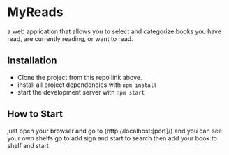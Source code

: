 # MyReads
 a web application that allows you to select and categorize books you have read, are currently reading, or want to read.

## Installation
* Clone the project from this repo link above.
* install all project dependencies with `npm install`
* start the development server with `npm start`

## How to Start
just open your browser and go to (http://localhost:[port]/) and you can see your own shelfs 
go to add sign and start to search then add your book to shelf and start
